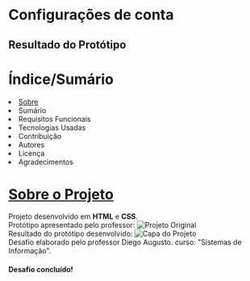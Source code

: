 # Configurações de conta
<h2>Resultado do Protótipo</h2>

<h1>Índice/Sumário</h1>
<li><a href="#sobre-o-projeto">Sobre</a></li>
<li>Sumário</li>
<li>Requisitos Funcionais</li>
<li>Tecnologias Usadas</li>
<li>Contribuição</li>
<li>Autores</li>
<li>Licença</li>
<li>Agradecimentos</li>

<h1 dir="auto"><a aria-hidden="true" class="anchor" href="##sobre-o-projeto">Sobre o Projeto<a/></h1>
<span>Projeto desenvolvido em <strong>HTML</strong> e <strong>CSS</strong>.</span>
<div>
  <span>Protótipo apresentado pelo professor:</span>
  <img src="https://uidesigndaily.fra1.digitaloceanspaces.com/uploads/1388/day_1388.png" alt="Projeto Original" />
</div>
<div>
  <span>Resultado do protótipo desenvolvido:</span>
  <img src="https://i.ibb.co/WgcVHst/Screenshot-1.png" alt="Capa do Projeto" />
</div>
<div>
  <span>Desafio elaborado pelo professor Diego Augusto.</span>
  <span>curso: "Sistemas de Informação".</span>
</div>
 <h4>Desafio concluído!</h4>
